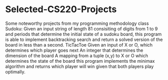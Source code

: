 # Selected-CS220-Projects
Some noteworthy projects from my programming methodology class
Sudoku:
  Given an input string of length 81 consisiting of digits from 1 to 9 and periods that determine the initial state
  of a sudoku board, this program is able to implement backtracking search and return a solved version of the board in less than a second.
TicTacToe
  Given an input of
    X or O, which determines which player goes next
    An integer that determines the dimension of the board
    A mapping from a tuple (x,y) to X or O which determines the state of the board
  this program implements the minimax algorithm and returns which player will win given that both players play optimally.
